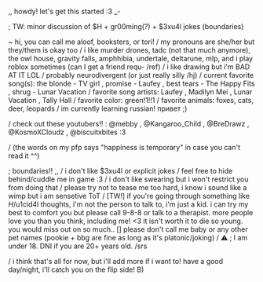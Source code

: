,, howdy! let's get this started :3 _-

; TW: minor discussion of $H + gr00ming(?) + $3xu4l jokes (boundaries)

~ hi, you can call me aloof, booksters, or tori!
/ my pronouns are she/her but they/them is okay too
/ i like murder drones, tadc (not that much anymore), the owl house, gravity falls, amphhibia, undertale, deltarune, mlp, and i play roblox sometimes (can I get a friend requ- /ref)
/ i like drawing but i'm BAD AT IT LOL
/ probably neurodivergent (or just really silly /hj)
/ current favorite song(s): the blonde - TV girl , promise - Laufey , best tears - The Happy Fits , shrug - Lunar Vacation
/ favorite song artists: Laufey , Madilyn Mei , Lunar Vacation , Tally Hall
/ favorite color: green!1!!1
/ favorite animals: foxes, cats, deer, leopards
/ im currently learning russian! привет ;)

/ check out these youtubers!! : @mebby , @Kangaroo_Child , @BreDrawz , @KosmoXCloudz , @biscuitxbites :3

/ (the words on my pfp says "happiness is temporary" in case you can't read it ^^)

; boundaries!! ,,
/ i don't like $3xu4l or explicit jokes
/ feel free to hide behind/cuddle me in game :3
/ i don't like swearing but i won't restrict you from doing that
/ please try not to tease me too hard, i know i sound like a wimp but i am sensetive ToT
/ [TW!] if you're going through something like $H/$u1cid4l thoughts, i'm not the person to talk to, i'm just a kid. i can try my best to comfort you but please call 9-8-8 or talk to a  therapist. more people love you than you think, including me! <3 it isn't worth it to die so young. you would miss out on so much.. []
please don't call me baby or any other pet names (pookie + bbg are fine as long as it's platonic/joking)
/ ⚠️ ; I am under 18. DNI if you are 20+ years old. /srs

/ i think that's all for now, but i'll add more if i want to! have a good day/night, i'll catch you on the flip side! B)

<!---
2al00f/2al00f is a ✨ special ✨ repository because its `README.md` (this file) appears on your GitHub profile.
You can click the Preview link to take a look at your changes.
--->
